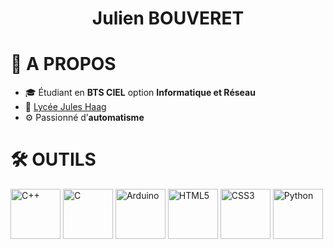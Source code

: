 <!--**phasmeee/phasmeee** is a ✨ _special_ ✨ repository because its `README.md` (this file) appears on your GitHub profile.-->
<h1 align="center">Julien BOUVERET</h1>

# 📌 A PROPOS
- 🎓 Étudiant en **BTS CIEL** option **Informatique et Réseau**  
- 🏫 [Lycée Jules Haag](https://www.google.com/maps/place/Lyc%C3%A9e+Jules+Haag/@47.2442429,6.0268493,17z/)  
- ⚙️ Passionné d’**automatisme**

# 🛠️ OUTILS
<p>
  <img src="https://cdn.jsdelivr.net/gh/devicons/devicon/icons/cplusplus/cplusplus-original.svg" alt="C++" width="80" height="80">
  <img src="https://cdn.jsdelivr.net/gh/devicons/devicon/icons/c/c-original.svg" alt="C" width="80" height="80">
  <img src="https://cdn.jsdelivr.net/gh/devicons/devicon/icons/arduino/arduino-original.svg" alt="Arduino" width="80" height="80">
  <img src="https://cdn.jsdelivr.net/gh/devicons/devicon/icons/html5/html5-original.svg" alt="HTML5" width="80" height="80">
  <img src="https://cdn.jsdelivr.net/gh/devicons/devicon/icons/css3/css3-original.svg" alt="CSS3" width="80" height="80">
  <img src="https://cdn.jsdelivr.net/gh/devicons/devicon/icons/python/python-original.svg" alt="Python" width="80" height="80">
</p>
